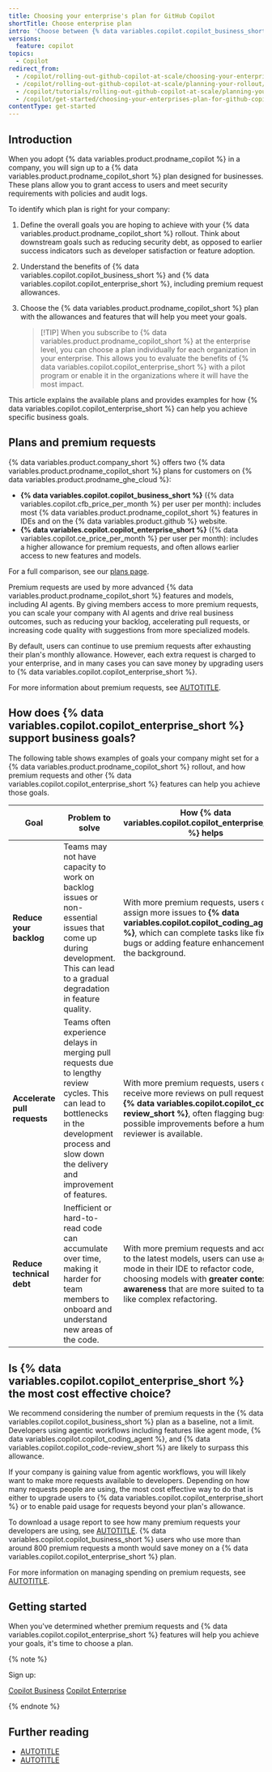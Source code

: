 ```yaml
---
title: Choosing your enterprise's plan for GitHub Copilot
shortTitle: Choose enterprise plan
intro: 'Choose between {% data variables.copilot.copilot_business_short %} and {% data variables.copilot.copilot_enterprise_short %}.'
versions:
  feature: copilot
topics:
  - Copilot
redirect_from:
  - /copilot/rolling-out-github-copilot-at-scale/choosing-your-enterprises-plan-for-github-copilot
  - /copilot/rolling-out-github-copilot-at-scale/planning-your-rollout/choosing-your-enterprises-plan-for-github-copilot
  - /copilot/tutorials/rolling-out-github-copilot-at-scale/planning-your-rollout/choosing-your-enterprises-plan-for-github-copilot
  - /copilot/get-started/choosing-your-enterprises-plan-for-github-copilot
contentType: get-started
---
```


## Introduction

When you adopt {% data variables.product.prodname_copilot %} in a company, you will sign up to a {% data variables.product.prodname_copilot_short %} plan designed for businesses. These plans allow you to grant access to users and meet security requirements with policies and audit logs.

To identify which plan is right for your company:

1. Define the overall goals you are hoping to achieve with your {% data variables.product.prodname_copilot_short %} rollout. Think about downstream goals such as reducing security debt, as opposed to earlier success indicators such as developer satisfaction or feature adoption.
1. Understand the benefits of {% data variables.copilot.copilot_business_short %} and {% data variables.copilot.copilot_enterprise_short %}, including premium request allowances.
1. Choose the {% data variables.product.prodname_copilot_short %} plan with the allowances and features that will help you meet your goals.

   >[!TIP] When you subscribe to {% data variables.product.prodname_copilot_short %} at the enterprise level, you can choose a plan individually for each organization in your enterprise. This allows you to evaluate the benefits of {% data variables.copilot.copilot_enterprise_short %} with a pilot program or enable it in the organizations where it will have the most impact.

This article explains the available plans and provides examples for how {% data variables.copilot.copilot_enterprise_short %} can help you achieve specific business goals.

## Plans and premium requests

{% data variables.product.company_short %} offers two {% data variables.product.prodname_copilot_short %} plans for customers on {% data variables.product.prodname_ghe_cloud %}:

* **{% data variables.copilot.copilot_business_short %}** ({% data variables.copilot.cfb_price_per_month %} per user per month): includes most {% data variables.product.prodname_copilot_short %} features in IDEs and on the {% data variables.product.github %} website.
* **{% data variables.copilot.copilot_enterprise_short %}** ({% data variables.copilot.ce_price_per_month %} per user per month): includes a higher allowance for premium requests, and often allows earlier access to new features and models.

For a full comparison, see our [plans page](https://github.com/features/copilot/plans?ref_product=copilot&ref_type=purchase&ref_style=text).

Premium requests are used by more advanced {% data variables.product.prodname_copilot_short %} features and models, including AI agents. By giving members access to more premium requests, you can scale your company with AI agents and drive real business outcomes, such as reducing your backlog, accelerating pull requests, or increasing code quality with suggestions from more specialized models.

By default, users can continue to use premium requests after exhausting their plan's monthly allowance. However, each extra request is charged to your enterprise, and in many cases you can save money by upgrading users to {% data variables.copilot.copilot_enterprise_short %}.

For more information about premium requests, see [AUTOTITLE](/copilot/concepts/billing/copilot-requests).

## How does {% data variables.copilot.copilot_enterprise_short %} support business goals?

The following table shows examples of goals your company might set for a {% data variables.product.prodname_copilot_short %} rollout, and how premium requests and other {% data variables.copilot.copilot_enterprise_short %} features can help you achieve those goals.

| Goal | Problem to solve | How {% data variables.copilot.copilot_enterprise_short %} helps |
| ---- | ---------------- | --------------------------------------------------------------- |
| **Reduce your backlog** | Teams may not have capacity to work on backlog issues or non-essential issues that come up during development. This can lead to a gradual degradation in feature quality. | With more premium requests, users can assign more issues to **{% data variables.copilot.copilot_coding_agent %}**, which can complete tasks like fixing bugs or adding feature enhancements in the background. |
| **Accelerate pull requests** | Teams often experience delays in merging pull requests due to lengthy review cycles. This can lead to bottlenecks in the development process and slow down the delivery and improvement of features. | With more premium requests, users can receive more reviews on pull requests from **{% data variables.copilot.copilot_code-review_short %}**, often flagging bugs or possible improvements before a human reviewer is available. |
| **Reduce technical debt** | Inefficient or hard-to-read code can accumulate over time, making it harder for team members to onboard and understand new areas of the code. | With more premium requests and access to the latest models, users can use agent mode in their IDE to refactor code, choosing models with **greater contextual awareness** that are more suited to tasks like complex refactoring. |

## Is {% data variables.copilot.copilot_enterprise_short %} the most cost effective choice?

We recommend considering the number of premium requests in the {% data variables.copilot.copilot_business_short %} plan as a baseline, not a limit. Developers using agentic workflows including features like agent mode, {% data variables.copilot.copilot_coding_agent %}, and {% data variables.copilot.copilot_code-review_short %} are likely to surpass this allowance.

If your company is gaining value from agentic workflows, you will likely want to make more requests available to developers. Depending on how many requests people are using, the most cost effective way to do that is either to upgrade users to {% data variables.copilot.copilot_enterprise_short %} or to enable paid usage for requests beyond your plan's allowance.

To download a usage report to see how many premium requests your developers are using, see [AUTOTITLE](/copilot/how-tos/manage-and-track-spending/monitor-premium-requests#viewing-premium-request-usage). {% data variables.copilot.copilot_business_short %} users who use more than around 800 premium requests a month would save money on a {% data variables.copilot.copilot_enterprise_short %} plan.

For more information on managing spending on premium requests, see [AUTOTITLE](/copilot/how-tos/manage-and-track-spending/manage-request-allowances).

## Getting started

When you've determined whether premium requests and {% data variables.copilot.copilot_enterprise_short %} features will help you achieve your goals, it's time to choose a plan.

{% note %}

Sign up:

<a href="https://github.com/github-copilot/purchase?ref_product=copilot&ref_type=purchase&ref_style=button&ref_plan=business" target="_blank" class="btn btn-outline mt-3 mr-3 no-underline"><span>Copilot Business</span></a>  <a href="https://github.com/github-copilot/purchase?ref_product=copilot&ref_type=purchase&ref_style=button&ref_plan=enterprise" target="_blank" class="btn btn-outline mt-3 mr-3 no-underline"><span>Copilot Enterprise</span></a>

{% endnote %}

## Further reading

* [AUTOTITLE](/copilot/get-started/achieve-engineering-goals)
* [AUTOTITLE](/copilot/reference/ai-models/model-comparison)
